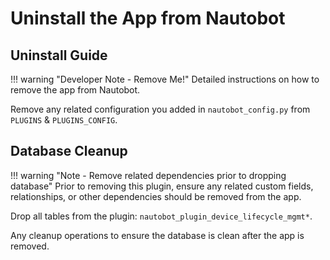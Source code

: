 # Uninstall the App from Nautobot

## Uninstall Guide

!!! warning "Developer Note - Remove Me!"
    Detailed instructions on how to remove the app from Nautobot.

Remove any related configuration you added in `nautobot_config.py` from `PLUGINS` & `PLUGINS_CONFIG`.

## Database Cleanup

!!! warning "Note - Remove related dependencies prior to dropping database"
    Prior to removing this plugin, ensure any related custom fields, relationships, or other dependencies should be removed from the app.

Drop all tables from the plugin: `nautobot_plugin_device_lifecycle_mgmt*`.

Any cleanup operations to ensure the database is clean after the app is removed.
